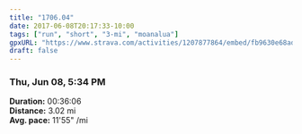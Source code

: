 ```yaml
---
title: "1706.04"
date: 2017-06-08T20:17:33-10:00
tags: ["run", "short", "3-mi", "moanalua"]
gpxURL: "https://www.strava.com/activities/1207877864/embed/fb9630e68ad5e4e5d89bd0e61b793f54fb389a45"
draft: false
---
```


### Thu, Jun 08, 5:34 PM

**Duration:** 00:36:06  
**Distance:** 3.02 mi  
**Avg. pace:** 11'55" /mi